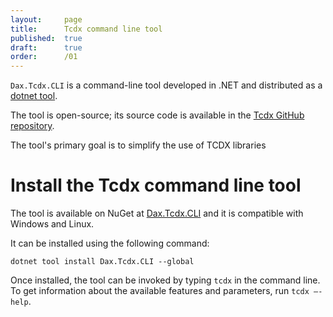 ```yaml
---
layout:     page
title:      Tcdx command line tool
published:  true
draft:      true
order:      /01
---
```


`Dax.Tcdx.CLI` is a command-line tool developed in .NET and distributed as a [dotnet tool](https://learn.microsoft.com/en-us/dotnet/core/tools/global-tools).

The tool is open-source; its source code is available in the [Tcdx GitHub repository](https://github.com/sql-bi/tcdx).

The tool's primary goal is to simplify the use of TCDX libraries

# Install the Tcdx command line tool
The tool is available on NuGet at [Dax.Tcdx.CLI](https://www.nuget.org/packages/Dax.Tcdx.CLI) and it is compatible with Windows and Linux.

It can be installed using the following command:
```
dotnet tool install Dax.Tcdx.CLI --global
```
Once installed, the tool can be invoked by typing ```tcdx``` in the command line. To get information about the available features and parameters, run ```tcdx –-help```.
